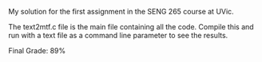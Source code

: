 My solution for the first assignment in the SENG 265 course at UVic.

The text2mtf.c file is the main file containing all the code. Compile this and run with a text file as a command line parameter to see the results.

Final Grade: 89%
